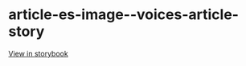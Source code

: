 # article-es-image--voices-article-story

[View in storybook](https://raw.githack.com/Independent-Digital-News-and-Media-Ltd/indy-pwamp-sb/PR-1764-sb/index.html?path=/story/article-es-image--voices-article-story)